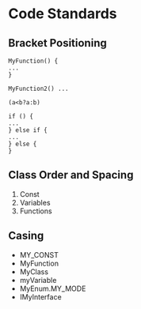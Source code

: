 # Code Standards

## Bracket Positioning
  
    MyFunction() {
	...
	}
	
	MyFunction2() ...
  
	(a<b?a:b)
  
	if () {
	...
	} else if {
	...
	} else {
	}

## Class Order and Spacing
  
1. Const
2. Variables
3. Functions
  
## Casing
* MY_CONST
* MyFunction
* MyClass
* myVariable
* MyEnum.MY_MODE
* IMyInterface
